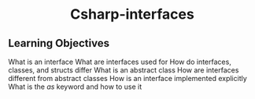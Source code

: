 # <div align="center">Csharp-interfaces</div>

## Learning Objectives

What is an interface
What are interfaces used for
How do interfaces, classes, and structs differ
What is an abstract class
How are interfaces different from abstract classes
How is an interface implemented explicitly
What is the *as* keyword and how to use it
